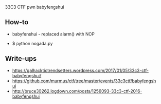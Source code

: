 33C3 CTF pwn babyfengshui

## How-to

* babyfenshui - replaced alarm() with NOP

* $ python nogada.py

## Write-ups

* https://galhacktictrendsetters.wordpress.com/2017/01/05/33c3-ctf-babyfengshui/
* https://github.com/murmus/ctf/tree/master/events/33c3ctf/babyfengshui
* http://bruce30262.logdown.com/posts/1256093-33c3-ctf-2016-babyfengshui
